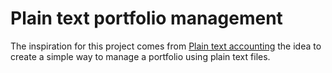 # Plain text portfolio management

The inspiration for this project comes from [Plain text accounting](https://plaintextaccounting.org) the idea to create a simple way to manage a portfolio using plain text files.
